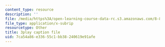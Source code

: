```yaml
---
content_type: resource
description: ''
file: /media/https%3A/open-learning-course-data-rc.s3.amazonaws.com/8-821-string-theory-and-holographic-duality-fall-2014/7ca54a86e33655c1bb38240619e91afe_eGPpz9kYUCg.vtt
file_type: application/x-subrip
resourcetype: Other
title: 3play caption file
uid: 7ca54a86-e336-55c1-bb38-240619e91afe
---
```

